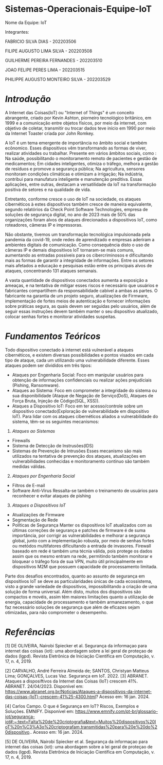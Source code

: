 # Sistemas-Operacionais-Equipe-IoT

Nome da Equipe: IoT

Integrantes: 

FABRICIO SILVA DIAS - 202203506

FILIPE AUGUSTO LIMA SILVA - 202203508

GUILHERME PEREIRA FERNANDES - 202203510

JOAO FELIPE PERES LIMA - 202203515

PHILIPPE AUGUSTO MONTEIRO SILVA - 202203529

# *Introdução*
A Internet das Coisas(IoT) ou "Internet of Things" é um conceito abrangente, criado por Kevin Ashton, piorneiro tecnológico britânico, em 1999 e a comunicação entre objetos físicos, por meio da internet, com objetivo de coletar, transmitir ou trocar dados teve início em 1990 por meio da Internet Toaster criada por John Romkey.

A IoT é um tema emergente de importância no âmbito social e também ecônomico. Esses dispositivos vêm transformando as formas de viver, realizar atividades ou trabalhar. Presente em vários âmbitos sociais, como : Na saúde, possibilitando o monitoramento remoto de pacientes e gestão de medicamentos; Em cidades inteligentes, otimiza o tráfego, melhora a gestão de resíduos e promove a segurança pública; Na agricultura, sensores monitoram condições climáticas e otimizam a irrigação; Na indústria, contribui para manufatura inteligente e manutenção preditiva. Essas aplicações, entre outras, destacam a versatilidade da IoT na transformação positiva de setores e na qualidade de vida.

Entretanto, conforme cresce o uso de IoT na sociedade, os ataques cibernéticos à estes dispositivos também cresce de maneira equivalente, segundo relatórios da Check Point Software Technologies, empresa de soluções de segurança digital, no ano de 2023 mais de 50\% das organizações foram alvos de ataques direcionados a dispositivos IoT, como roteadores, câmeras IP e impressoras. 

Não obstante, tivemos um transformação tecnológica impulsionada pela pandemia da covid-19, onde redes de aprendizado e empresas aderiram a ambientes digitais de comunicação. Como consequência disto o uso de câmeras IP e demais dispositivos IoT tornaram-se mais comuns, aumentando as entradas possíveis para os cibercriminosos e dificultando mais as formas de garantir a integridade de informações. Entre os setores mais afetados a educação e pesquisas estão entre os principais alvos de ataques, concentrando 131 ataques semanais.

A vasta quantidade de dispositivos conectados aumenta a exposição a ameaças, e na tentativa de mitigar esses riscos é necessário que usuários e fabricantes compartilhem da responsabilidade cabível a ambas as partes. O fabricante na garantia de um projeto seguro, atualizações de Firmware, implementação de fortes meios de autenticação e fornecer informações sobre práticas segura, as quais devem ser seguidas pelo usuários, além de seguir essas instruções devem também manter o seu dispositivo atualizado, colocar senhas fortes e monitorar atividades suspeitas.

# *Fundamentos Teóricos*
Todo dispositivo conectado à internet está vulnerável a ataques cibernéticos, e existem diversas possibilidades e pontos visados em cada tipo de ataque, cada um utilizando uma vulnerabilidade diferente. Esses ataques podem ser divididos em três tipos:
* Ataques por Engenharia Social: Foco em manipular usuários para obtenção de informações confidenciais ou realizar ações prejudiciais (Pishing, Ransomware).
* Ataques ao Sistema: Foco em comprometer a integridade do sistema ou sua disponibilidade (Ataque de Negação de Serviço(DoS), Ataques de Força Bruta, Injeção de Código(SQL, XSS)).
* Ataques a Dispositivo IoT: Foco em ter acesso/controle sobre um dispositivo conectado(Exploração de vulnerabilidade em dispositivo IoT).
Para lidar com os ataques cibernéticos aliados a vulnerabilidade do sistema, têm-se os seguintes mecanismos:
1. *Ataques ao Sistemas*
  * Firewalls
  * Sistema de Detecção de Instrusões(IDS)
  * Sistemas de Prevenção de Intrusões
Esses mecanismo são mais utilizados na tentativa de prevenção dos ataques, atualizações em vulnerabilidades conhecidas e monitoramento  contínuo são também medidas válidas.
2. *Ataques por Engenharia Social*
  * Filtros de E-mail
  * Software Anti-Virus
Ressalta-se também o treinamento de usuários para reconhecer e evitar ataques de pishing
3. *Ataques a Dispositivos IoT*
  * Atualizações de Firmware
  * Segmentação de Rede
  * Políticas de Segurança
Manter os dispositivos IoT atualizados  com as últimas correções de segurança e patches de firmware é de suma importância, por corrigir as vulnerabilidades e melhorar a segurança global, junto com a implementação robusta, por meio de senhas fortes ou metódos multifatores dificultando a entrada de invasores. Firewall baseado em rede é também uma técnia válida, pois protege os dados assim que os mesmo entram na rede, permitindo também monitorar e bloquear o tráfego fora de sua VPN, muito útil principalmente em dispositivos M2M que possuem capacidade de processamento limitada.

Parte dos desafios encontrados, quanto ao assunto de segurança em dispositivos IoT se deve as particularidades únicas de cada ecossistema, visto a grande variedade de dispositivos, impossibilitando a criação de uma solução de forma universal. Além disto, muitos dos dispositivos são compactos e movéis, assim têm maiores limitações quanto a utilização de energia, capacidade de processamento  e também armanezamento, o que faz necessário soluções de segurança que além de eficazes sejam otimizadas, para não comprometer o desempenho.

# *Referências*
[1] DE OLIVEIRA, Nairobi Spiecker et al. Segurança da informaçao para internet das coisas (iot): uma abordagem sobre a lei geral de proteçao de dados (lgpd). Revista Eletrônica de Iniciação Científica em Computação, v. 17, n. 4, 2019.

[2] CARVALHO, André Ferreira Almeida de; SANTOS, Christyan Matteus Lima; GONÇALVES, Lucas Vaz. Segurança em IoT. 2022.
[3] ABRANET. Ataques a disposiftivos da Internet das Coisas (IoT) crescem 41%. ABRANET. 24/04/2023. Disponível em: https://www.abranet.org.br/Noticias/Ataques-a-dispositivos-da-internet-das-coisas-(IoT)-crescem-41%25-4300.html? Acesso em: 16 jan. 2024.

[4] Carlos Campo. O que é Segurança em IoT? Riscos, Exemplos e Soluções. EMNIFY. Disponível em: https://www.emnify.com/pt-br/glossario-iot/seguranca-iot#:~:text=Falta%20de%20criptografia&text=Muitos%20dispositivos%20IoT%20n%C3%A3o%20criptografam,transmitidas%20para%20e%20do%20dispositivo.. Acesso em: 16 jan. 2024.

[5] DE OLIVEIRA, Nairobi Spiecker et al. Segurança da informaçao para internet das coisas (iot): uma abordagem sobre a lei geral de proteçao de dados (lgpd). Revista Eletrônica de Iniciação Científica em Computação, v. 17, n. 4, 2019.
